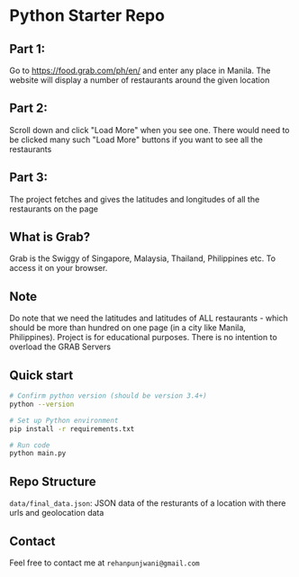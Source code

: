 # Python Starter Repo

## Part 1: 
Go to https://food.grab.com/ph/en/ and enter any place in Manila. The website will display a number of restaurants around the given location

## Part 2:
Scroll down and click "Load More" when you see one. There would need to be clicked many such "Load More" buttons if you want to see all the restaurants

## Part 3:
The project fetches and gives the latitudes and longitudes of all the restaurants on the page

## What is Grab?
Grab is the Swiggy of Singapore, Malaysia, Thailand, Philippines etc. To access it on your browser.

## Note
Do note that we need the latitudes and latitudes of ALL restaurants - which should be more than hundred on one page (in a city like Manila, Philippines).
Project is for educational purposes. There is no intention to overload the GRAB Servers


## Quick start

```bash
# Confirm python version (should be version 3.4+)
python --version

# Set up Python environment
pip install -r requirements.txt

# Run code
python main.py
```

## Repo Structure
`data/final_data.json`: JSON data of the resturants of a location with there urls and geolocation data

## Contact
Feel free to contact me at `rehanpunjwani@gmail.com`

